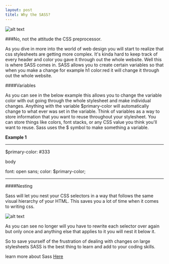 ```yaml
---
layout: post
titel: Why the SASS?
---
```


![alt text](http://media02.hongkiat.com/getting-started-saas/sass-getting-started.jpg "sass logo")


###No, not the attitude the CSS preprocessor.



As you dive in more into the world of web design you will start to realize that css stylesheets are getting more complex. It's kinda hard to keep track of every header and color you gave it through out the whole website. Well this is where SASS comes in. SASS allows you to create certain variables so that when you make a change for example h1 color:red it will change it through out the whole website.


####Variables

As you can see in the below example this allows you to change the variable color with out going through the whole stylesheet and make individual changes. Anything with the variable $primary-color will automatically change to what ever was set in the variable. Think of variables as a way to store information that you want to reuse throughout your stylesheet. You can store things like colors, font stacks, or any CSS value you think you'll want to reuse. Sass uses the $ symbol to make something a variable.

<b>Example 1</b>

***

$primary-color:  #333

body

  font: open sans;
  color: $primary-color;
  
***
  
  
  
####Nesting

Sass will let you nest your CSS selectors in a way that follows the same visual hierarchy of your HTML. This saves you a lot of time when it comes to writing css.

![alt text](https://lh3.googleusercontent.com/cbhNVVNOsLGR2QwfAU9FRiKoiue1L6CisQK0-kSpEVA=w314-h207-p-no "nesting")

As you can see no longer will you have to rewrite each selector over again but only once and anything else that applies to it you will nest it below it.

So to save yourself of the frustration of dealing with changes on large stylesheets SASS is the best thing to learn and add to your coding skills.

learn more about Sass [Here](http://sass-lang.com/guide)
  
  
